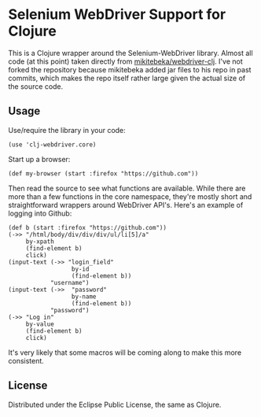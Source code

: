 # Selenium WebDriver Support for Clojure

This is a Clojure wrapper around the Selenium-WebDriver library. Almost all code (at this point) taken directly from [mikitebeka/webdriver-clj][webdriver-orig]. I've not forked the repository because mikitebeka added jar files to his repo in past commits, which makes the repo itself rather large given the actual size of the source code.

## Usage

Use/require the library in your code:

    (use 'clj-webdriver.core)

Start up a browser:

    (def my-browser (start :firefox "https://github.com"))

Then read the source to see what functions are available. While there are more than a few functions in the core namespace, they're mostly short and straightforward wrappers around WebDriver API's. Here's an example of logging into Github:

    (def b (start :firefox "https://github.com"))
    (->> "/html/body/div/div/div/ul/li[5]/a"
         by-xpath
         (find-element b)
         click)
    (input-text (->> "login_field"
                      by-id
                      (find-element b))
                "username")
    (input-text (->>  "password"
                      by-name
                      (find-element b))
                "password")
    (->> "Log in"
         by-value
         (find-element b)
         click)

It's very likely that some macros will be coming along to make this more consistent.

## License

Distributed under the Eclipse Public License, the same as Clojure.

[webdriver-orig]: https://github.com/mikitebeka/webdriver-clj
